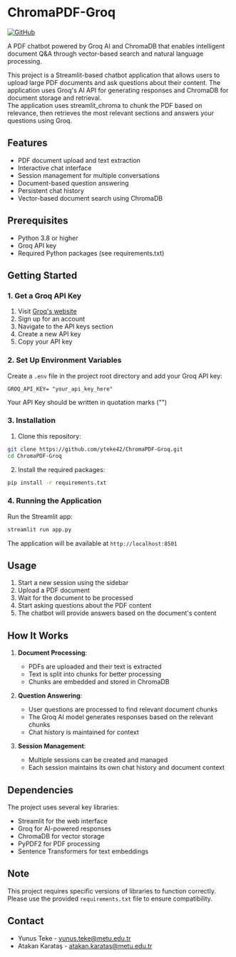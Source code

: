 # ChromaPDF-Groq

[![GitHub](https://img.shields.io/badge/GitHub-ChromaPDF--Groq-blue)](https://github.com/yteke42/ChromaPDF-Groq)

A PDF chatbot powered by Groq AI and ChromaDB that enables intelligent document Q&A through vector-based search and natural language processing.

This project is a Streamlit-based chatbot application that allows users to upload large PDF documents and ask questions about their content. The application uses Groq's AI API for generating responses and ChromaDB for document storage and retrieval.  
The application uses streamlit_chroma to chunk the PDF based on relevance, then retrieves the most relevant sections and answers your questions using Groq.

## Features

- PDF document upload and text extraction
- Interactive chat interface
- Session management for multiple conversations
- Document-based question answering
- Persistent chat history
- Vector-based document search using ChromaDB

## Prerequisites

- Python 3.8 or higher
- Groq API key
- Required Python packages (see requirements.txt)

## Getting Started

### 1. Get a Groq API Key

1. Visit [Groq's website](https://console.groq.com/)
2. Sign up for an account
3. Navigate to the API keys section
4. Create a new API key
5. Copy your API key

### 2. Set Up Environment Variables

Create a `.env` file in the project root directory and add your Groq API key:

```
GROQ_API_KEY= "your_api_key_here"
```  
Your API Key should be written in quotation marks ("")  

### 3. Installation

1. Clone this repository:
```bash
git clone https://github.com/yteke42/ChromaPDF-Groq.git
cd ChromaPDF-Groq
```

2. Install the required packages:
```bash
pip install -r requirements.txt
```

### 4. Running the Application

Run the Streamlit app:
```bash
streamlit run app.py
```

The application will be available at `http://localhost:8501`

## Usage

1. Start a new session using the sidebar
2. Upload a PDF document
3. Wait for the document to be processed
4. Start asking questions about the PDF content
5. The chatbot will provide answers based on the document's content

## How It Works

1. **Document Processing**:
   - PDFs are uploaded and their text is extracted
   - Text is split into chunks for better processing
   - Chunks are embedded and stored in ChromaDB

2. **Question Answering**:
   - User questions are processed to find relevant document chunks
   - The Groq AI model generates responses based on the relevant chunks
   - Chat history is maintained for context

3. **Session Management**:
   - Multiple sessions can be created and managed
   - Each session maintains its own chat history and document context

## Dependencies

The project uses several key libraries:
- Streamlit for the web interface
- Groq for AI-powered responses
- ChromaDB for vector storage
- PyPDF2 for PDF processing
- Sentence Transformers for text embeddings

## Note

This project requires specific versions of libraries to function correctly. Please use the provided `requirements.txt` file to ensure compatibility.  

## Contact  
- Yunus Teke - yunus.teke@metu.edu.tr  
- Atakan Karataş - atakan.karatas@metu.edu.tr